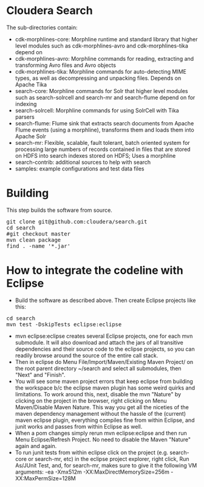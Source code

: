 # Cloudera Search

The sub-directories contain:

* cdk-morphlines-core: Morphline runtime and standard library that higher level modules such as cdk-morphlines-avro and cdk-morphlines-tika depend on
* cdk-morphlines-avro: Morphline commands for reading, extracting and transforming Avro files and Avro objects
* cdk-morphlines-tika: Morphline commands for auto-detecting MIME types, as well as decompressing and unpacking files. Depends on Apache Tika
* search-core: Morphline commands for Solr that higher level modules such as search-solrcell and search-mr and search-flume depend on for indexing
* search-solrcell: Morphline commands for using SolrCell with Tika parsers
* search-flume: Flume sink that extracts search documents from Apache Flume events (using a morphline), transforms them and loads them into Apache Solr 
* search-mr: Flexible, scalable, fault tolerant, batch oriented system for processing large numbers of records contained in files that are stored on HDFS into search indexes stored on HDFS; Uses a morphline
* search-contrib: additional sources to help with search
* samples: example configurations and test data files

# Building

This step builds the software from source.

<pre>
git clone git@github.com:cloudera/search.git
cd search
#git checkout master
mvn clean package
find . -name '*.jar'
</pre>

# How to integrate the codeline with Eclipse

* Build the software as described above. Then create Eclipse projects like this:
<pre>
cd search
mvn test -DskipTests eclipse:eclipse
</pre>
* mvn eclipse:eclipse creates several Eclipse projects, one for each mvn submodule. It will also download and attach the jars of all transitive dependencies and their source code to the eclipse projects, so you can readily browse around the source of the entire call stack.
* Then in eclipse do Menu File/Import/Maven/Existing Maven Project/ on the root parent directory ~/search and select all submodules, then "Next" and "Finish". 
* You will see some maven project errors that keep eclipse from building the workspace b/c the eclipse maven plugin has some weird quirks and limitations. To work around this, next, disable the mvn "Nature" by clicking on the project in the browser, right clicking on Menu Maven/Disable Maven Nature. This way you get all the niceties of the maven dependency management without the hassle of the (current) maven eclipse plugin, everything compiles fine from within Eclipse, and junit works and passes from within Eclipse as well. 
* When a pom changes simply rerun mvn eclipse:eclipse and then run Menu Eclipse/Refresh Project. No need to disable the Maven "Nature" again and again.
* To run junit tests from within eclipse click on the project (e.g. search-core or search-mr, etc) in the eclipse project explorer, right click, Run As/JUnit Test, and, for search-mr, makes sure to give it the following VM arguments: -ea -Xmx512m -XX:MaxDirectMemorySize=256m -XX:MaxPermSize=128M